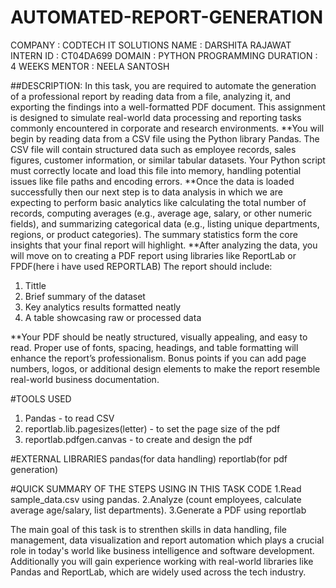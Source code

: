 # AUTOMATED-REPORT-GENERATION 
COMPANY : CODTECH IT SOLUTIONS 
NAME : DARSHITA RAJAWAT
INTERN ID : CT04DA699 
DOMAIN : PYTHON PROGRAMMING
DURATION : 4 WEEKS 
MENTOR : NEELA SANTOSH

##DESCRIPTION: In this task, you are required to automate the generation of a professional report by reading data from a file, analyzing it, and exporting the findings into a well-formatted PDF document. This assignment is designed to simulate real-world data processing and reporting tasks commonly encountered in corporate and research environments.
**You will begin by reading data from a CSV file using the Python library Pandas. The CSV file will contain structured data such as employee records, sales figures, customer information, or similar tabular datasets. Your Python script must correctly locate and load this file into memory, handling potential issues like file paths and encoding errors.
**Once the data is loaded successfully then our next step is to data analysis in which we are expecting to perform basic analytics like calculating the total number of records, computing averages (e.g., average age, salary, or other numeric fields), and summarizing categorical data (e.g., listing unique departments, regions, or product categories). The summary statistics form the core insights that your final report will highlight.
**After analyzing the data, you will move on to creating a PDF report using libraries like ReportLab or FPDF(here i have used REPORTLAB) The report should include:
1. Tittle
2. Brief summary of the dataset
3. Key analytics results formatted neatly
4. A table showcasing raw or processed data
   
**Your PDF should be neatly structured, visually appealing, and easy to read. Proper use of fonts, spacing, headings, and table formatting will enhance the report’s professionalism. Bonus points if you can add page numbers, logos, or additional design elements to make the report resemble real-world business documentation.

#TOOLS USED
1. Pandas - to read CSV
2. reportlab.lib.pagesizes(letter) - to set the page size of the pdf
3. reportlab.pdfgen.canvas - to create and design the pdf

 #EXTERNAL LIBRARIES
 pandas(for data handling)
 reportlab(for pdf generation)
 
#QUICK SUMMARY OF THE STEPS USING IN THIS TASK CODE
1.Read sample_data.csv using pandas.
2.Analyze (count employees, calculate average age/salary, list departments).
3.Generate a PDF using reportlab
 
The main goal of this task is to strenthen skills in data handling, file management, data visualization and report automation which plays a crucial role in today's world like business intelligence and software development. Additionally you will gain experience working with real-world libraries like Pandas and ReportLab, which are widely used across the tech industry.

##
